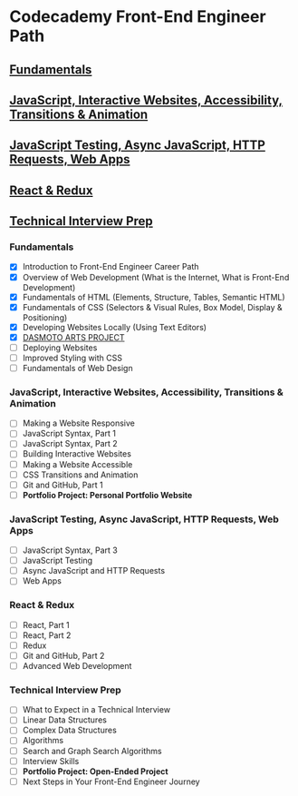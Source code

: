 # Codecademy Front-End Engineer Path
## [Fundamentals](#fundamentals-1)
## [JavaScript, Interactive Websites, Accessibility, Transitions & Animation](#javascript-interactive-websites-accessibility-transitions--animation-1)
## [JavaScript Testing, Async JavaScript, HTTP Requests, Web Apps](#javascript-testing-async-javascript-http-requests-web-apps-1)
## [React & Redux](#react--redux1)
## [Technical Interview Prep](#technical-interview-prep-1)

### Fundamentals
- [x] Introduction to Front-End Engineer Career Path
- [x] Overview of Web Development (What is the Internet, What is Front-End Development)
- [x] Fundamentals of HTML (Elements, Structure, Tables, Semantic HTML)
- [x] Fundamentals of CSS (Selectors & Visual Rules, Box Model, Display & Positioning)
- [x] Developing Websites Locally (Using Text Editors)
- [x] [DASMOTO ARTS PROJECT](/DasmotoArts/)
- [ ] Deploying Websites
- [ ] Improved Styling with CSS
- [ ] Fundamentals of Web Design

### JavaScript, Interactive Websites, Accessibility, Transitions & Animation
- [ ] Making a Website Responsive
- [ ] JavaScript Syntax, Part 1
- [ ] JavaScript Syntax, Part 2
- [ ] Building Interactive Websites
- [ ] Making a Website Accessible
- [ ] CSS Transitions and Animation
- [ ] Git and GitHub, Part 1
- [ ] **Portfolio Project: Personal Portfolio Website**

### JavaScript Testing, Async JavaScript, HTTP Requests, Web Apps
- [ ] JavaScript Syntax, Part 3
- [ ] JavaScript Testing
- [ ] Async JavaScript and HTTP Requests
- [ ] Web Apps

### React & Redux
- [ ] React, Part 1
- [ ] React, Part 2
- [ ] Redux
- [ ] Git and GitHub, Part 2
- [ ] Advanced Web Development

### Technical Interview Prep
- [ ] What to Expect in a Technical Interview
- [ ] Linear Data Structures
- [ ] Complex Data Structures
- [ ] Algorithms
- [ ] Search and Graph Search Algorithms
- [ ] Interview Skills
- [ ] **Portfolio Project: Open-Ended Project**
- [ ] Next Steps in Your Front-End Engineer Journey